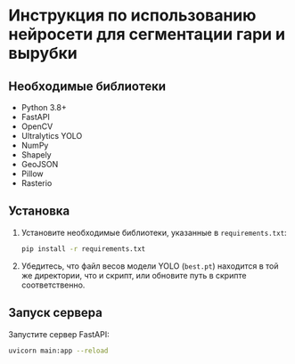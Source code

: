 # Инструкция по использованию нейросети для сегментации гари и вырубки

## Необходимые библиотеки

- Python 3.8+
- FastAPI
- OpenCV
- Ultralytics YOLO
- NumPy
- Shapely
- GeoJSON
- Pillow
- Rasterio

## Установка

1. Установите необходимые библиотеки, указанные в `requirements.txt`:
    ```sh
    pip install -r requirements.txt
    ```

2. Убедитесь, что файл весов модели YOLO (`best.pt`) находится в той же директории, что и скрипт, или обновите путь в скрипте соответственно.

## Запуск сервера

Запустите сервер FastAPI:
```sh
uvicorn main:app --reload
